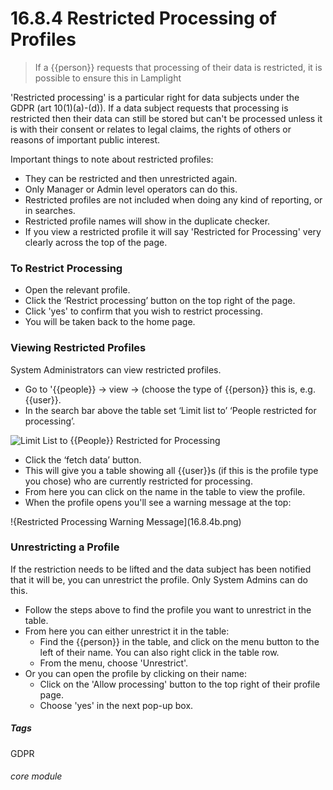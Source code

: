 # 16.8.4 Restricted Processing of Profiles

> If a {{person}} requests that processing of their data is restricted, it is possible to ensure this in Lamplight



'Restricted processing' is a particular right for data subjects under the GDPR (art 10(1)(a)-(d)). If a data subject requests that processing is restricted then their data can still be stored but can't be processed unless it is with their consent or relates to legal claims, the rights of others or reasons of important public interest. 

Important things to note about restricted profiles:

- They can be restricted and then unrestricted again.
- Only Manager or Admin level operators can do this.
- Restricted profiles are not included when doing any kind of reporting, or in searches.
- Restricted profile names will show in the duplicate checker.
- If you view a restricted profile it will say 'Restricted for Processing' very clearly across the top of the page. 

### To Restrict Processing
- Open the relevant profile.
- Click the ‘Restrict processing’ button on the top right of the page.
- Click 'yes' to confirm that you wish to restrict processing. 
- You will be taken back to the home page.


### Viewing Restricted Profiles
System Administrators can view restricted profiles. 

- Go to '{{people}} -> view -> (choose the type of {{person}} this is, e.g. {{user}}.
- In the search bar above the table set ‘Limit list to’ ‘People restricted for processing’. 

![Limit List to {{People}} Restricted for Processing](16.8.4a.png)

- Click the ‘fetch data’ button. 
- This will give you a table showing all {{user}}s (if this is the profile type you chose) who are currently restricted for processing.
- From here you can click on the name in the table to view the profile. 
- When the profile opens you'll see a warning message at the top:

!{Restricted Processing Warning Message](16.8.4b.png)

### Unrestricting a Profile
If the restriction needs to be lifted and the data subject has been notified that it will be, you can unrestrict the profile. Only System Admins can do this. 

- Follow the steps above to find the profile you want to unrestrict in the table. 
- From here you can either unrestrict it in the table:
   - Find the {{person}} in the table, and click on the menu button to the left of their name. You can also right click in the table row. 
   - From the menu, choose 'Unrestrict'.
- Or you can open the profile by clicking on their name:
   - Click on the 'Allow processing' button to the top right of their profile page. 
   - Choose 'yes' in the next pop-up box.


##### Tags
GDPR

###### core module
